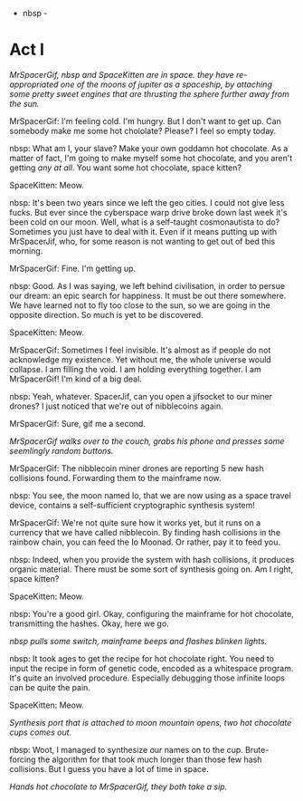 - nbsp -

# Act I

*MrSpacerGif, nbsp and SpaceKitten are in space. they have re-appropriated one of the moons of jupiter as a spaceship, by attaching some pretty sweet engines that are thrusting the sphere further away from the sun.*

MrSpacerGif: I'm feeling cold. I'm hungry. But I don't want to get up. Can somebody make me some hot chololate? Please? I feel so empty today.

nbsp: What am I, your slave? Make your own goddamn hot chocolate. As a matter of fact, I'm going to make myself some hot chocolate, and you aren't getting *any at all*. You want some hot chocolate, space kitten?

SpaceKitten: Meow.

nbsp: It's been two years since we left the geo cities. I could not give less fucks. But ever since the cyberspace warp drive broke down last week it's been cold on our moon. Well, what is a self-taught cosmonautista to do? Sometimes you just have to deal with it. Even if it means putting up with MrSpacerJif, who, for some reason is not wanting to get out of bed this morning.

MrSpacerGif: Fine. I'm getting up.

nbsp: Good. As I was saying, we left behind civilisation, in order to persue our dream: an epic search for happiness. It must be out there somewhere. We have learned not to fly too close to the sun, so we are going in the opposite direction. So much is yet to be discovered.

SpaceKitten: Meow.

MrSpacerGif: Sometimes I feel invisible. It's almost as if people do not acknowledge my existence. Yet without me, the whole universe would collapse. I am filling the void. I am holding everything together. I am MrSpacerGif! I'm kind of a big deal.

nbsp: Yeah, whatever. SpacerJif, can you open a jifsocket to our miner drones? I just noticed that we're out of nibblecoins again.

MrSpacerGif: Sure, gif me a second.

*MrSpacerGif walks over to the couch, grabs his phone and presses some seemlingly random buttons.*

MrSpacerGif: The nibblecoin miner drones are reporting 5 new hash collisions found. Forwarding them to the mainframe now.

nbsp: You see, the moon named Io, that we are now using as a space travel device, contains a self-sufficient cryptographic synthesis system!

MrSpacerGif: We're not quite sure how it works yet, but it runs on a currency that we have called nibblecoin. By finding hash collisions in the rainbow chain, you can feed the Io Moonad. Or rather, pay it to feed you.

nbsp: Indeed, when you provide the system with hash collisions, it produces organic material. There must be some sort of synthesis going on. Am I right, space kitten?

SpaceKitten: Meow.

nbsp: You're a good girl. Okay, configuring the mainframe for hot chocolate, transmitting the hashes. Okay, here we go.

*nbsp pulls some switch, mainframe beeps and flashes blinken lights.*

nbsp: It took ages to get the recipe for hot chocolate right. You need to input the recipe in form of genetic code, encoded as a whitespace program. It's quite an involved procedure. Especially debugging those infinite loops can be quite the pain.

SpaceKitten: Meow.

*Synthesis port that is attached to moon mountain opens, two hot chocolate cups comes out.*

nbsp: Woot, I managed to synthesize our names on to the cup. Brute-forcing the algorithm for that took much longer than those few hash collisions. But I guess you have a lot of time in space.

*Hands hot chocolate to MrSpacerGif, they both take a sip.*
